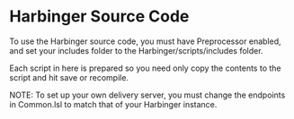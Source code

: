 Harbinger Source Code
=======

To use the Harbinger source code, you must have Preprocessor enabled, and set your includes folder to the Harbinger/scripts/includes folder.

Each script in here is prepared so you need only copy the contents to the script and hit save or recompile. 

NOTE: To set up your own delivery server, you must change the endpoints in Common.lsl to match that of your Harbinger instance.